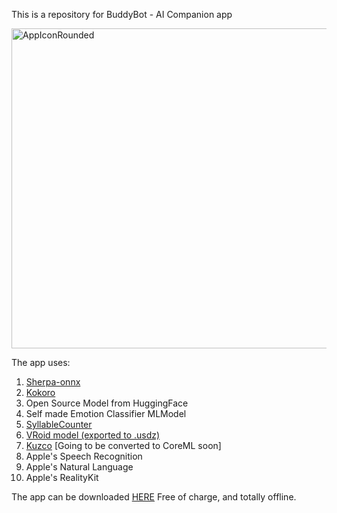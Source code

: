 This is a repository for BuddyBot - AI Companion app

<img width="512" height="512" alt="AppIconRounded" src="https://github.com/user-attachments/assets/19d483f0-d9c9-41d6-8202-791286d6988e" />

The app uses:
1. [Sherpa-onnx](https://github.com/k2-fsa/sherpa-onnx)
2. [Kokoro](https://k2-fsa.github.io/sherpa/onnx/tts/all/Chinese-English/index.html)
3. Open Source Model from HuggingFace
4. Self made Emotion Classifier MLModel
5. [SyllableCounter](https://github.com/wfreitag/syllable-counter-swift)
6. [VRoid model (exported to .usdz)](https://hub.vroid.com/en/characters/7939147878897061040/models/2292219474373673889)
7. [Kuzco](https://github.com/jaredcassoutt/Kuzco) [Going to be converted to CoreML soon]
8. Apple's Speech Recognition
9. Apple's Natural Language
10. Apple's RealityKit

The app can be downloaded [HERE](https://apps.apple.com/app/buddybot-ai-companion/id6751270165)
Free of charge, and totally offline.
